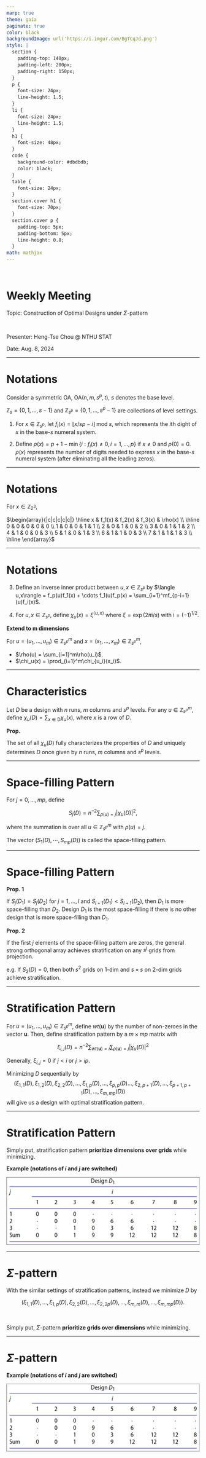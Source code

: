 ```yaml
---
marp: true
theme: gaia
paginate: true
color: black
backgroundImage: url('https://i.imgur.com/BgTCqJd.png')
style: |
  section {
    padding-top: 140px;
    padding-left: 200px;
    padding-right: 150px;
  }
  p {
    font-size: 24px;
    line-height: 1.5;
  } 
  li {
    font-size: 24px;
    line-height: 1.5;
  }
  h1 {
    font-size: 48px;
  }
  code {
    background-color: #dbdbdb;
    color: black;
  }
  table {
    font-size: 24px;
  }
  section.cover h1 {
    font-size: 70px;
  }
  section.cover p {
    padding-top: 5px;
    padding-bottom: 5px;
    line-height: 0.8;
  }
math: mathjax
---
```


<!-- _class: cover -->

<br>

# Weekly Meeting

Topic: Construction of Optimal Designs under $\Sigma$-pattern

<br>

Presenter: Heng-Tse Chou @ NTHU STAT

Date: Aug. 8, 2024

---

# Notations

Consider a symmetric OA, $\text{OA}(n, m, s^p, t)$, $s$ denotes the base level.

$\mathbb{Z}_s = \{0, 1, \dots, s-1\}$ and $\mathbb{Z}_{s^p} = \{0, 1, \dots, s^p-1\}$ are collections of level settings.

1. For $x\in\mathbb{Z}_{s^p}$, let $f_i(x) = \lfloor x/s{p-i}\rfloor \;\text{mod} \;s$, which represents the $i$th dight of $x$ in the base-$s$ numeral system.

2. Define $\rho(x) = p+1-\min\{i:f_i(x)\neq0,i=1,\dots,p\}$ if $x\neq0$ and $\rho(0)=0$. $\rho(x)$ represents the number of digits needed to express $x$ in the base-$s$ numeral system (after eliminating all the leading zeros).

---

# Notations

For $x \in \mathbb{Z}_{2^3}$,

$\begin{array}{|c|c|c|c|c|}
\hline
x & f_1(x) & f_2(x) & f_3(x) & \rho(x) \\
\hline
0 & 0 & 0 & 0 & 0 \\
1 & 0 & 0 & 1 & 1 \\
2 & 0 & 1 & 0 & 2 \\
3 & 0 & 1 & 1 & 2 \\
4 & 1 & 0 & 0 & 3 \\
5 & 1 & 0 & 1 & 3 \\
6 & 1 & 1 & 0 & 3 \\
7 & 1 & 1 & 1 & 3 \\
\hline
\end{array}$

---

# Notations

3. Define an inverse inner product between $u, x \in\mathbb{Z}_{s^p}$ by
   $\langle u,x\rangle = f_p(u)f_1(x) + \cdots f_1(u)f_p(x) = \sum_{i=1}^mf_{p-i+1}(u)f_i(x)$.

4. For $u, x \in\mathbb{Z}_{s^p}$, define $\chi_u(x) = \xi^{\langle u,x\rangle}$ where $\xi=\exp(2\pi \text{i}/s)$ with $\text{i}=(-1)^{1/2}.$

**Extend to m dimensions**

For $u = (u_1, \dots, u_m)\in\mathbb{Z}^m_{s^p}$ and $x = (x_1, \dots, x_m)\in\mathbb{Z}^m_{s^p}$,

- $\rho(u) = \sum_{i=1}^m\rho(u_i)$.
- $\chi_u(x) = \prod_{i=1}^m\chi_{u_i}(x_i)$.

---

# Characteristics

Let $D$ be a design with $n$ runs, $m$ columns and $s^p$ levels. For any $u \in \mathbb{Z}^m_{s^p}$,
define $\chi_u(D)=\sum_{x\in\text{D}}\chi_u(x)$, where $x$ is a row of $D$.

**Prop.**

The set of all $\chi_u(D)$ fully characterizes the properties of $D$ and uniquely determines $D$ once given by $n$ runs, $m$ columns and $s^p$ levels.

---

# Space-filling Pattern

For $j=0,\dots,mp$, define

$$S_j(D) = n^{-2}\sum_{\rho(u)=j}|\chi_u(D)|^2,$$

where the summation is over all $u \in \mathbb{Z}^m_{s^p}$ with $\rho(u) = j$.

The vector $(S_1(D), \dotsb, S_{mp}(D))$ is called the space-filling pattern.

---

# Space-filling Pattern

**Prop. 1**

If $S_j(D_1) = S_j(D_2)$ for $j = 1, ..., l$ and $S_{l+1}(D_1)<S_{l+1}(D_2)$, then $D_1$ is more space-filling than $D_2$. Design $D_1$ is the most space-filling if there is no other design that is more space-filling than $D_1$.

**Prop. 2**

If the first $j$ elements of the space-filling pattern are zeros, the general strong orthogonal array achieves stratification on any $s^j$ grids from projection.

e.g. If $S_2(D)=0$, then both $s^2$ grids on 1-dim and $s\times s$ on 2-dim grids achieve stratification.

---

# Stratification Pattern

For $u = (u_1, \dots, u_m)\in\mathbb{Z}^m_{s^p}$, define $wt(\textbf{u})$ by the number of non-zeroes in the vector $\textbf{u}$. Then, define stratification pattern by a $m\times mp$ matrix with

$$
\xi_{i,j}(D) = n^{-2}\sum_{wt(\textbf{u})=i}\sum_{\rho(\textbf{u})=j} |\chi_u(D)|^2
$$

Generally, $\xi_{i,j} = 0$ if $j<i$ or $j>ip$.

Minimizing $D$ sequentially by
$$(\xi_{1,1}(D), \xi_{1,2}(D), \xi_{2,2}(D), \dots, \xi_{1,p}(D),\dots, \xi_{p,p}(D) \dots, \xi_{2,p+1}(D), \dots, \xi_{p+1,p+1}(D),\dots, \xi_{m,mp}(D))$$
will give us a design with optimal stratification pattern.

---

# Stratification Pattern

Simply put, stratification pattern **prioritize dimensions over grids** while minimizing.

**Example (notations of $i$ and $j$ are switched)**

![w:800](eg1.png)

---

# $\Sigma$-pattern

With the similar settings of stratification patterns, instead we minimize $D$ by

$$
(\xi_{1,1}(D), \dots, \xi_{1,p}(D), \xi_{2,2}(D), \dots, \xi_{2,2p}(D), \dots, \xi_{m,m}(D),\dots,\xi_{m,mp}(D)).
$$

<br>

Simply put, $\Sigma$-pattern **prioritize grids over dimensions** while minimizing.

---

# $\Sigma$-pattern

**Example (notations of $i$ and $j$ are switched)**

![w:800](eg1.png)
